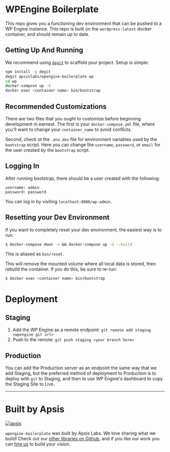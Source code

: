 # WPEngine Boilerplate

This repo gives you a functioning dev environment that can be pushed to a WP Engine instance. This repo is built on the `wordpress:latest` docker container, and should remain up to date.

## Getting Up And Running

We recommend using [`degit`](https://github.com/Rich-Harris/degit) to scaffold your project. Setup is simple:

```sh
npm install -g degit
degit apsislabs/wpengine-boilerplate wp
cd wp
docker-compose up -d
docker exec <container name> bin/bootstrap
```

## Recommended Customizations

There are two files that you ought to customize before beginning development in earnest. The first is your `docker-compose.yml` file, where you'll want to change your `container_name` to avoid conflicts.

Second, check ot the `.env.dev` file for environment variables used by the `bootstrap` script. Here you can change the `username`, `password`, or `email` for the user created by the `bootstrap` script.

## Logging In

After running bootstrap, there should be a user created with the following:

```
username: admin
password: password
```

You can log in by visiting `localhost:8000/wp-admin`.

## Resetting your Dev Environment

If you want to completely reset your dev environment, the easiest way is to run:

```sh
$ docker-compose down -v && docker-compose up -d --build
```

This is aliased as `bin/reset`.

This will remove the mounted volume where all local data is stored, then rebuild the container. If you do this, be sure to re-run:

```sh
$ docker exec <container name> bin/bootstrap
```

# Deployment

## Staging

1. Add the WP Engine as a remote endpoint: `git remote add staging <wpengine git url>`
2. Push to the remote: `git push staging <your branch here>`

## Production

You can add the Production server as an endpoint the same way that we add Staging, but the preferred method of deployment to Production is to deploy with `git` to Staging, and then to use WP Engine's dashboard to copy the Staging Site to Live.

---

# Built by Apsis

[![apsis](https://s3-us-west-2.amazonaws.com/apsiscdn/apsis.png)](https://www.apsis.io)

`wpengine-boilerplate` was built by Apsis Labs. We love sharing what we build! Check out our [other libraries on Github](https://github.com/apsislabs), and if you like our work you can [hire us](https://www.apsis.io/work-with-us/) to build your vision.
